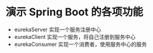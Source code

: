 # 演示 Spring Boot 的各项功能

* eurekaServer  实现一个服务注册中心
* eurekaClient  实现一个服务，将自己注册到服务中心
* eurekaConsumer 实现一个消费者，使用服务中心的服务

